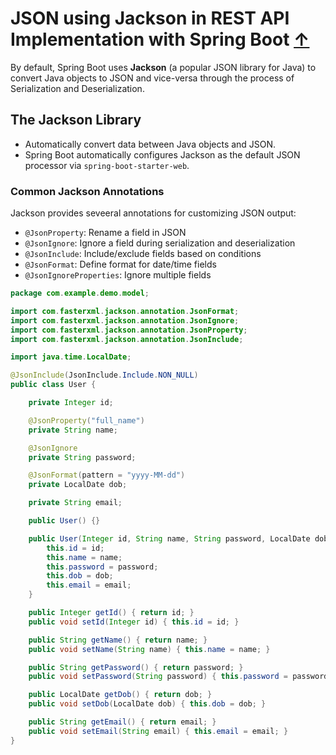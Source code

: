 # JSON using Jackson in REST API Implementation with Spring Boot [↑](../../../README.md#vi-spring-with-rest-api)
By default, Spring Boot uses **Jackson** (a popular JSON library for Java) to convert Java objects to JSON and vice-versa through the process of Serialization and Deserialization.

## The Jackson Library
- Automatically convert data between Java objects and JSON.
- Spring Boot automatically configures Jackson as the default JSON processor via `spring-boot-starter-web`.

### Common Jackson Annotations
Jackson provides seveeral annotations for customizing JSON output:
- `@JsonProperty`: Rename a field in JSON
- `@JsonIgnore`: Ignore a field during serialization and deserialization
- `@JsonInclude`: Include/exclude fields based on conditions
- `@JsonFormat`: Define format for date/time fields
- `@JsonIgnoreProperties`: Ignore multiple fields


```java
package com.example.demo.model;

import com.fasterxml.jackson.annotation.JsonFormat;
import com.fasterxml.jackson.annotation.JsonIgnore;
import com.fasterxml.jackson.annotation.JsonProperty;
import com.fasterxml.jackson.annotation.JsonInclude;

import java.time.LocalDate;

@JsonInclude(JsonInclude.Include.NON_NULL)
public class User {

    private Integer id;

    @JsonProperty("full_name")
    private String name;

    @JsonIgnore
    private String password;

    @JsonFormat(pattern = "yyyy-MM-dd")
    private LocalDate dob;

    private String email;

    public User() {}

    public User(Integer id, String name, String password, LocalDate dob, String email) {
        this.id = id;
        this.name = name;
        this.password = password;
        this.dob = dob;
        this.email = email;
    }

    public Integer getId() { return id; }
    public void setId(Integer id) { this.id = id; }

    public String getName() { return name; }
    public void setName(String name) { this.name = name; }

    public String getPassword() { return password; }
    public void setPassword(String password) { this.password = password; }

    public LocalDate getDob() { return dob; }
    public void setDob(LocalDate dob) { this.dob = dob; }

    public String getEmail() { return email; }
    public void setEmail(String email) { this.email = email; }
}
```